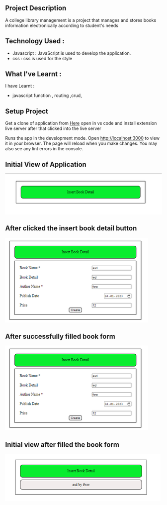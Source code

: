 ## Project Description

A college library management is a project that manages and stores books information electronically according to student's needs

## Technology Used :

- Javascript : JavaScript is used to develop the application.
- css : css is used for the style


## What I've Learnt :

I have Learnt :
- javascript function , routing ,crud, 


## Setup Project

Get a clone of application from [Here](https://github.com/sachinrao-dev/Book-Management)
open in vs code and install extension live server after that clicked into the live server

Runs the app in the development mode. Open [http://localhost:3000](http://localhost:3000) to view it in your browser.
The page will reload when you make changes. You may also see any lint errors in the console.


## Initial View of Application
![Dashboard](view/assets/dashboard.png)

## After clicked the insert book detail button 
![Book form](view/assets/afterClickedinsertBotton.png)

## After successfully filled book form   
![after filled form](view/assets/afterClickedinsertBotton.png)

## Initial view after filled the book form
![Initial View after filled book for](view/assets/initialview.png)